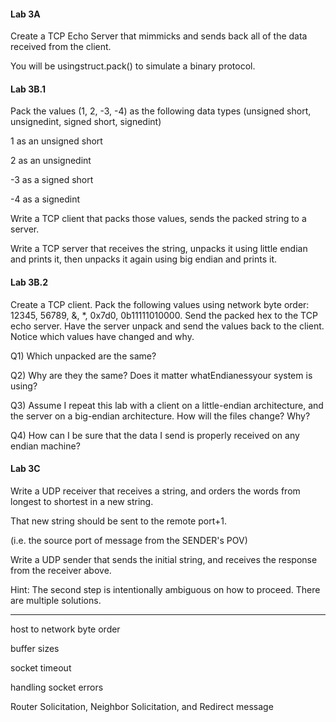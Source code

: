 #### Lab 3A

Create a TCP Echo Server that mimmicks and sends back all of the data received from the client.

You will be usingstruct.pack\(\) to simulate a binary protocol.

#### Lab 3B.1

Pack the values \(1, 2, -3, -4\) as the following data types \(unsigned short, unsignedint, signed short, signedint\)

1 as an unsigned short

2 as an unsignedint

-3 as a signed short

-4 as a signedint

Write a TCP client that packs those values, sends the packed string to a server.

Write a TCP server that receives the string, unpacks it using little endian and prints it, then unpacks it again using big endian and prints it.

#### Lab 3B.2

Create a TCP client.  Pack the following values using network byte order: 12345, 56789, &, \*, 0x7d0, 0b11111010000. Send the packed hex to the TCP echo server.  Have the server unpack and send the values back to the client. Notice which values have changed and why.

Q1\) Which unpacked are the same?

Q2\) Why are they the same? Does it matter whatEndianessyour system is using?

Q3\) Assume I repeat this lab with a client on a little-endian architecture, and the server on a big-endian architecture. How will the files change? Why?

Q4\) How can I be sure that the data I send is properly received on any endian machine?

#### Lab 3C

Write a UDP receiver that receives a string, and orders the words from longest to shortest in a new string.

That new string should be sent to the remote port+1.

\(i.e. the source port of message from the SENDER's POV\)

Write a UDP sender that sends the initial string, and receives the response from the receiver above.

Hint: The second step is intentionally ambiguous on how to proceed. There are multiple solutions.

---

host to network byte order

buffer sizes

socket timeout

handling socket errors

Router Solicitation, Neighbor Solicitation, and Redirect message

